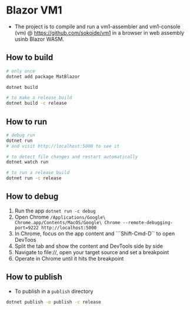 # Blazor VM1

* The project is to compile and run a vm1-assembler and vm1-console (vm) @ <https://github.com/sokoide/vm1> in a browser in web assembly usinb Blazor WASM.

## How to build

```bash
# only once
dotnet add package MatBlazor

dotnet build

# to make a release build
dotnet build -c release
```

## How to run

```bash
# debug run
dotnet run
# and visit http://localhost:5000 to see it

# to detect file changes and restart automatically
dotnet watch run

# to run a release build
dotnet run -c release
```

## How to debug

1. Run the app ```dotnet run -c debug```
1. Open Chrome ```/Applications/Google\ Chrome.app/Contents/MacOS/Google\ Chrome --remote-debugging-port=9222 http://localhost:5000```
1. In Chrome, focus on the app content and ```Shift-Cmd-D`` to open DevToos
1. Split the tab and show the content and DevTools side by side
1. Navigate to file://, open your target source and set a breakpoint
1. Operate in Chrome until it hits the breakpoint

## How to publish

* To publish in a `publish` directory

```bash
dotnet publish -o publish -c release
```
